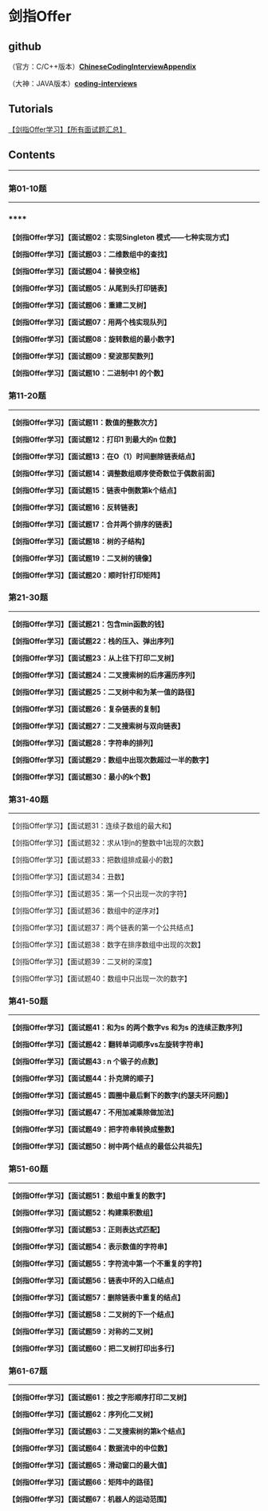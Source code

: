 # 剑指Offer

## github

（官方：C/C++版本）**[ChineseCodingInterviewAppendix](https://github.com/zhedahht/ChineseCodingInterviewAppendix)**

（大神：JAVA版本）**[coding-interviews](https://github.com/Wang-Jun-Chao/coding-interviews)**



## Tutorials

[【剑指Offer学习】【所有面试题汇总】](https://blog.csdn.net/derrantcm/article/details/46887821)



## **Contents**

------

### **第01-10题**

------

### ****

**【剑指Offer学习】【面试题02：实现Singleton 模式——七种实现方式】**

**【剑指Offer学习】【面试题03：二维数组中的查找】**

**【剑指Offer学习】【面试题04：替换空格】**

**【剑指Offer学习】【面试题05：从尾到头打印链表】**

**【剑指Offer学习】【面试题06：重建二叉树】**

**【剑指Offer学习】【面试题07：用两个栈实现队列】**

**【剑指Offer学习】【面试题08：旋转数组的最小数字】**

**【剑指Offer学习】【面试题09：斐波那契数列】**

**【剑指Offer学习】【面试题10：二进制中1 的个数】**

### **第11-20题**

------

**【剑指Offer学习】【面试题11：数值的整数次方】**

**【剑指Offer学习】【面试题12：打印1 到最大的n 位数】**

**【剑指Offer学习】【面试题13：在O（1）时间删除链表结点】**

**【剑指Offer学习】【面试题14：调整数组顺序使奇数位于偶数前面】**

**【剑指Offer学习】【面试题15：链表中倒数第k个结点】**

**【剑指Offer学习】【面试题16：反转链表】**

**【剑指Offer学习】【面试题17：合并两个排序的链表】**

**【剑指Offer学习】【面试题18：树的子结构】**

**【剑指Offer学习】【面试题19：二叉树的镜像】**

**【剑指Offer学习】【面试题20：顺时针打印矩阵】**

### **第21-30题**

------

**【剑指Offer学习】【面试题21：包含min函数的钱】**

**【剑指Offer学习】【面试题22：栈的压入、弹出序列】**

**【剑指Offer学习】【面试题23：从上往下打印二叉树】**

**【剑指Offer学习】【面试题24：二叉搜索树的后序遍历序列】**

**【剑指Offer学习】【面试题25：二叉树中和为某一值的路径】**

**【剑指Offer学习】【面试题26：复杂链表的复制】**

**【剑指Offer学习】【面试题27：二叉搜索树与双向链表】**

**【剑指Offer学习】【面试题28：字符串的排列】**

**【剑指Offer学习】【面试题29：数组中出现次数超过一半的数字】**

**【剑指Offer学习】【面试题30：最小的k个数】**

### **第31-40题**

------

【剑指Offer学习】【面试题31：连续子数组的最大和】

【剑指Offer学习】【面试题32：求从1到n的整数中1出现的次数】

【剑指Offer学习】【面试题33：把数组排成最小的数】

【剑指Offer学习】【面试题34：丑数】

【剑指Offer学习】【面试题35：第一个只出现一次的字符】

【剑指Offer学习】【面试题36：数组中的逆序对】

【剑指Offer学习】【面试题37：两个链表的第一个公共结点】

【剑指Offer学习】【面试题38：数字在排序数组中出现的次数】

【剑指Offer学习】【面试题39：二叉树的深度】

【剑指Offer学习】【面试题40：数组中只出现一次的数字】

### **第41-50题**

------

**【剑指Offer学习】【面试题41：和为s 的两个数字vs 和为s 的连续正数序列】**

**【剑指Offer学习】【面试题42：翻转单词顺序vs左旋转字符串】**

**【剑指Offer学习】【面试题43 : n 个锻子的点数】**

**【剑指Offer学习】【面试题44：扑克牌的顺子】**

**【剑指Offer学习】【面试题45：圆圈中最后剩下的数字(约瑟夫环问题)】**

**【剑指Offer学习】【面试题47：不用加减乘除做加法】**

**【剑指Offer学习】【面试题49：把字符串转换成整数】**

**【剑指Offer学习】【面试题50：树中两个结点的最低公共祖先】**

### **第51-60题**

------

**【剑指Offer学习】【面试题51：数组中重复的数字】**

**【剑指Offer学习】【面试题52：构建乘积数组】**

**【剑指Offer学习】【面试题53：正则表达式匹配】**

**【剑指Offer学习】【面试题54：表示数值的字符串】**

**【剑指Offer学习】【面试题55：字符流中第一个不重复的字符】**

**【剑指Offer学习】【面试题56：链表中环的入口结点】**

**【剑指Offer学习】【面试题57：删除链表中重复的结点】**

**【剑指Offer学习】【面试题58：二叉树的下一个结点】**

**【剑指Offer学习】【面试题59：对称的二叉树】**

**【剑指Offer学习】【面试题60：把二叉树打印出多行】**

### **第61-67题**

------

**【剑指Offer学习】【面试题61：按之字形顺序打印二叉树】**

**【剑指Offer学习】【面试题62：序列化二叉树】**

**【剑指Offer学习】【面试题63：二叉搜索树的第k个结点】**

**【剑指Offer学习】【面试题64：数据流中的中位数】**

**【剑指Offer学习】【面试题65：滑动窗口的最大值】**

**【剑指Offer学习】【面试题66：矩阵中的路径】**

**【剑指Offer学习】【面试题67：机器人的运动范围】**

